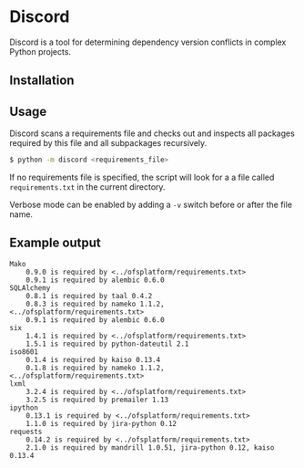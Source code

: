 Discord
=======

Discord is a tool for determining dependency version conflicts in complex
Python projects.

Installation
------------


Usage
-----

Discord scans a requirements file and checks out and inspects all packages
required by this file and all subpackages recursively.

```bash
$ python -m discord <requirements_file>
```

If no requirements file is specified, the script will look for a a file called
`requirements.txt` in the current directory.

Verbose mode can be enabled by adding a `-v` switch before or after the file
name.

Example output
--------------

```
Mako
    0.9.0 is required by <../ofsplatform/requirements.txt>
    0.9.1 is required by alembic 0.6.0
SQLAlchemy
    0.8.1 is required by taal 0.4.2
    0.8.3 is required by nameko 1.1.2, <../ofsplatform/requirements.txt>
    0.9.1 is required by alembic 0.6.0
six
    1.4.1 is required by <../ofsplatform/requirements.txt>
    1.5.1 is required by python-dateutil 2.1
iso8601
    0.1.4 is required by kaiso 0.13.4
    0.1.8 is required by nameko 1.1.2, <../ofsplatform/requirements.txt>
lxml
    3.2.4 is required by <../ofsplatform/requirements.txt>
    3.2.5 is required by premailer 1.13
ipython
    0.13.1 is required by <../ofsplatform/requirements.txt>
    1.1.0 is required by jira-python 0.12
requests
    0.14.2 is required by <../ofsplatform/requirements.txt>
    2.1.0 is required by mandrill 1.0.51, jira-python 0.12, kaiso 0.13.4
```


